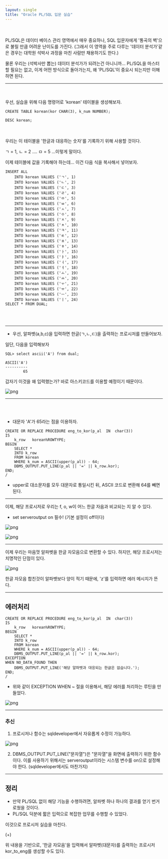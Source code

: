 ```yaml
---
layout: single
title: "Oracle PL/SQL 입문 실습"
---
```

<br><br>
PL/SQL은 데이터 베이스 관리 영역에서 매우 중요하나, SQL 입문자에게 '통곡의 벽'으로 불릴 만큼 어려운 난이도를 가진다. (그래서 이 영역을 주로 다루는 '데이터 분석가'같은 경우는 대학원 석박사 과정을 마친 사람만 채용하기도 한다.)

물론 우리는 (석박사만 뽑는) 데이터 분석가가 되려는건 아니니까... PL/SQL을 마스터 할 필요는 없고, 이게 어떤 방식으로 돌아가는지, 왜 'PL/SQL'이 중요시 되는지만 이해하면 된다.

___

<br><br>
우선, 실습을 위해 다음 명령어로 'korean' 테이블을 생성해보자.

```
CREATE TABLE korean(kor CHAR(3), k_num NUMBER);

DESC korean;
```
<br><br>
우리는 이 테이블을 '한글과 대응하는 숫자'를 기록하기 위해 사용할 것이다.

ㄱ = 1, ㄴ = 2 .... ㅁ = 5 ...이렇게 말이다.

이제 테이블에 값을 기록해야 하는데... 이건 다음 식을 복사해서 넣어보자.
```
INSERT ALL 
    INTO korean VALUES ('ㄱ', 1)
    INTO korean VALUES ('ㄴ', 2)
    INTO korean VALUES ('ㄷ', 3)
    INTO korean VALUES ('ㄹ', 4)
    INTO korean VALUES ('ㅁ', 5)
    INTO korean VALUES ('ㅂ', 6)
    INTO korean VALUES ('ㅅ', 7)
    INTO korean VALUES ('ㅇ', 8)
    INTO korean VALUES ('ㅈ', 9)
    INTO korean VALUES ('ㅊ', 10)
    INTO korean VALUES ('ㅋ', 11)
    INTO korean VALUES ('ㅌ', 12)
    INTO korean VALUES ('ㅍ', 13)
    INTO korean VALUES ('ㅎ', 14)
    INTO korean VALUES ('ㅏ', 15)
    INTO korean VALUES ('ㅑ', 16)
    INTO korean VALUES ('ㅓ', 17)
    INTO korean VALUES ('ㅕ', 18)
    INTO korean VALUES ('ㅗ', 19)
    INTO korean VALUES ('ㅛ', 20)
    INTO korean VALUES ('ㅜ', 21)
    INTO korean VALUES ('ㅠ', 22)
    INTO korean VALUES ('ㅡ', 23)
    INTO korean VALUES ('ㅣ', 24)
SELECT * FROM DUAL;
```
<br><br>
___
- 우선, 알파벳(a,b,c)을 입력하면 한글(ㄱ,ㄴ,ㄷ)을 출력하는 프로시저를 만들어보자.


일단, 다음을 입력해보자
```
SQL> select ascii('A') from dual;

ASCII('A')
----------
        65
```
갑자기 이것을 왜 입력했는가? 바로 아스키코드를 이용할 예정이기 때문이다.


![png](../images/asciicode_img.gif)

___
<br><br>
- 대문자 'A'가 65라는 점을 이용하자.
```
CREATE OR REPLACE PROCEDURE eng_to_kor(p_al  IN  char(3))
IS
    k_row   korean%ROWTYPE;
BEGIN
    SELECT *
    INTO k_row
    FROM korean
    WHERE k_num = ASCII(upper(p_al)) - 64;
    DBMS_OUTPUT.PUT_LINE(p_al || '=' || k_row.kor);
END;
/
```
- upper로 대소문자를 모두 대문자로 통일시킨 뒤, ASCII 코드로 변환해 64를 빼면 된다.

___

이제, 해당 프로시저로 우리는 f, o, w이 어느 한글 자음과 비교되는 지 알 수 있다.
- set serveroutput on 필수! (기본 설정이 off이다)   

![png](../images/procedure.PNG)

![png](../images/procedure1.PNG)

___

이제 우리는 마음껏 알파벳을 한글 자모음으로 변환할 수 있다.
하지만, 해당 프로시저는 치명적인 단점이 있다.

![png](../images/procedure2.PNG)

한글 자모음 합친것이 알파벳보다 양이 적기 때문에, 'z'를 입력하면 에러 메시지가 뜬다.
___

## 에러처리

```
CREATE OR REPLACE PROCEDURE eng_to_kor(p_al  IN  char(3))
IS
    k_row   korean%ROWTYPE;
BEGIN
    SELECT *
    INTO k_row
    FROM korean
    WHERE k_num = ASCII(upper(p_al)) - 64;
    DBMS_OUTPUT.PUT_LINE(p_al || '=' || k_row.kor);
EXCEPTION
WHEN NO_DATA_FOUND THEN
    DBMS_OUTPUT.PUT_LINE('해당 알파벳과 대응되는 한글은 없습니다.');
END;
/
```
- 위와 같이 EXCEPTION WHEN ~ 절을 이용해서, 해당 에러를 처리하는 루틴을 만들었다.

![png](../images/procedure3.PNG)

___

### 추신

1. 프로시저나 함수는 sqldeveloper에서 자유롭게 수정이 가능하다.

![png](../images/procedure4.PNG)

2. DBMS_OUTPUT.PUT_LINE("문자열")은 "문자열"을 화면에 출력하기 위한 함수이다. 이를 사용하기 위해서는 serveroutput이라는 시스템 변수를 on으로 설정해야 한다. (sqldeveloper에서도 마찬가지)

___

## 정리

- 만약 PL/SQL 없이 해당 기능을 수행하려면, 알파벳 하나 하나의 결과를 얻기 번거로웠을 것이다.
- PL/SQL 덕분에 짧은 입력으로 복잡한 업무를 수행할 수 있었다.
 

이것으로 프로시저 실습을 마친다.

(+)

위 내용을 기반으로, '한글 자모음'을 입력해서 알파벳(대문자)를 출력하는 프로시저 kor_to_eng를 생성할 수도 있다.